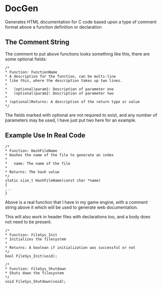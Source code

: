 # DocGen
Generates HTML documentation for C code based upon a type of comment format above a function definition or declaration

## The Comment String
The comment to put above functions looks something like this, there are some optional fields:
```
/*
* Function: FunctionName
* A description for the function, can be multi-line
* like this, where the description takes up two lines.
* 
* 	(optional)param1: Description of parameter one
* 	(optional)param2: Description of parameter two
* 
* (optional)Returns: A description of the return type or value
*/
```

The fields marked with optional are not required to exist, and any number of parameters may be used, I have just put two here for an example.

## Example Use In Real Code
```
/*
* Function: HashFileName
* Hashes the name of the file to generate an index
* 
* 	name: The name of the file
* 
* Returns: The hash value
*/
static size_t HashFileName(const char *name)
{
...
}
```

Above is a real function that I have in my game engine, with a comment string above it which will be used to generate web documentation.

This will also work in header files with declarations too, and a body does not need to be present.
```
/*
* Function: FileSys_Init
* Initializes the filesystem
* 
* Returns: A boolean if initialization was successful or not
*/
bool FileSys_Init(void);

/*
* Function: FileSys_Shutdown
* Shuts down the filesystem
*/
void FileSys_Shutdown(void);
```

